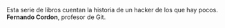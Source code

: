 Esta serie de libros cuentan la historia de un hacker de los que hay pocos.
**Fernando Cordon**, profesor de Git.